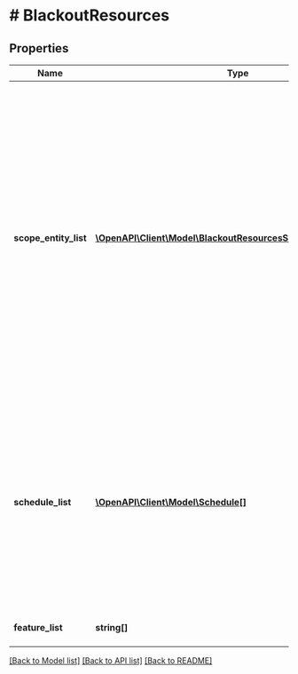 # # BlackoutResources

## Properties

Name | Type | Description | Notes
------------ | ------------- | ------------- | -------------
**scope_entity_list** | [**\OpenAPI\Client\Model\BlackoutResourcesScopeEntityListInner[]**](BlackoutResourcesScopeEntityListInner.md) | The list of 1) entity type, or 2) entity type + uuid_list, will define the targeted entities.  Any entities contained inside the targeted entities are affected by this blackout schedule. If it is case 1), where the uuid_list is empty, then, it means the blackout applies to all the entities of this entity_type.  For example, blackout for all clusters, the entity_type &#x3D; \&quot;cluster\&quot;, the uuid_list will be empty.  If the uuid_list is not empty, then, the blackout is applied to only these entities in the uuid_list. |
**schedule_list** | [**\OpenAPI\Client\Model\Schedule[]**](Schedule.md) | A list of time schedules for the blackout.  For example, if the blackout is for every Monday and Friday, 10:00 - 11:00 am, 3:00-5:00 pm, then, there will be 2 items:   schedule1: day_of_week &#x3D; Monday,Friday, Time &#x3D; 10:00 - 11:00 am   schedule2: day_of_week &#x3D; Monday,Friday, 3:00 - 5:00 pm |
**feature_list** | **string[]** | A list of features that this blackout is applied to. |

[[Back to Model list]](../../README.md#models) [[Back to API list]](../../README.md#endpoints) [[Back to README]](../../README.md)
